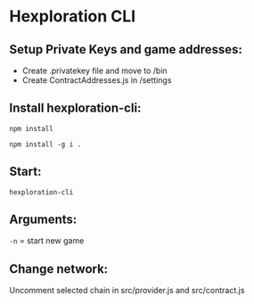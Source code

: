 # Hexploration CLI

## Setup Private Keys and game addresses:

- Create .privatekey file and move to /bin
- Create ContractAddresses.js in /settings

## Install hexploration-cli:

`npm install`

`npm install -g i .`

## Start:

`hexploration-cli`

## Arguments:

`-n` = start new game

## Change network:

Uncomment selected chain in src/provider.js and src/contract.js
